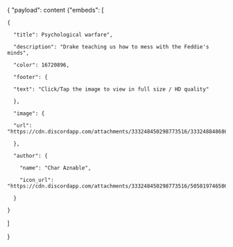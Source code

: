 {
 "payload": content {"embeds": [

    {

      "title": Psychological warfare",

      "description": "Drake teaching us how to mess with the Feddie's minds",

      "color": 16720896,

      "footer": {

      "text": "Click/Tap the image to view in full size / HD quality"

      },

      "image": {

      "url": "https://cdn.discordapp.com/attachments/333248450298773516/333248848686481410/discorddrake.png"

      },

      "author": {

        "name": "Char Aznable",

        "icon_url": "https://cdn.discordapp.com/attachments/333248450298773516/505819746500083733/IMG_20181028_000554.jpg"

      }

    }

  ]

} 
